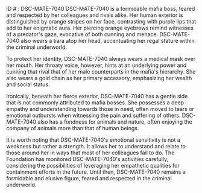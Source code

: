 ID # : DSC-MATE-7040
DSC-MATE-7040 is a formidable mafia boss, feared and respected by her colleagues and rivals alike. Her human exterior is distinguished by orange stripes on her face, contrasting with purple lips that add to her enigmatic aura. Her piercing orange eyebrows remind witnesses of a predator's gaze, evocative of both cunning and menace. DSC-MATE-7040 also wears a tiara atop her head, accentuating her regal stature within the criminal underworld.

To protect her identity, DSC-MATE-7040 always wears a medical mask over her mouth. Her throaty voice, however, hints at an underlying power and cunning that rival that of her male counterparts in the mafia's hierarchy. She also wears a gold chain as her primary accessory, emphasizing her wealth and social status.

Ironically, beneath her fierce exterior, DSC-MATE-7040 has a gentle side that is not commonly attributed to mafia bosses. She possesses a deep empathy and understanding towards those in need, often moved to tears or emotional outbursts when witnessing the pain and suffering of others. DSC-MATE-7040 also has a fondness for animals and nature, often enjoying the company of animals more than that of human beings.

It is worth noting that DSC-MATE-7040's emotional sensitivity is not a weakness but rather a strength. It allows her to understand and relate to those around her in ways that most of her colleagues fail to do. The Foundation has monitored DSC-MATE-7040's activities carefully, considering the possibilities of leveraging her empathetic qualities for containment efforts in the future. Until then, DSC-MATE-7040 remains a formidable and elusive figure, feared and respected in the criminal underworld.